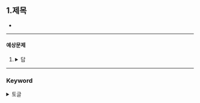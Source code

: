 ## 1.제목
- 
---
#### 예상문제
1. 
    <details>
        <summary>답</summary>
        
    </details>
---
### Keyword
<details>
    <summary>토글</summary>
    
</details>


